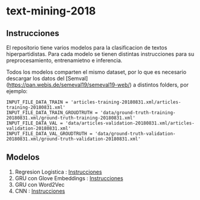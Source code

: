 # text-mining-2018

## Instrucciones

El repositorio tiene varios modelos para la clasificacion de textos hiperpartidistas. 
Para cada modelo se tienen distintas instrucciones para su preprocesamiento, entrenamietno e inferencia.

Todos los modelos comparten el mismo dataset, por lo que es necesario descargar los datos del [Semval]
(https://pan.webis.de/semeval19/semeval19-web/) a distintos folders, por ejemplo:
```
INPUT_FILE_DATA_TRAIN = 'articles-training-20180831.xml/articles-training-20180831.xml'
INPUT_FILE_DATA_TRAIN_GROUDTRUTH = 'data/ground-truth-training-20180831.xml/ground-truth-training-20180831.xml'
INPUT_FILE_DATA_VAL = 'data/articles-validation-20180831.xml/articles-validation-20180831.xml'
INPUT_FILE_DATA_VAL_GROUDTRUTH = 'data/ground-truth-validation-20180831.xml/ground-truth-validation-20180831.xml'
```
## Modelos
1. Regresion Logistica : [Instrucciones](LogReg.md)
2. GRU con Glove Embeddings : [Instrucciones](GruGlove2.md)
3. GRU con Word2Vec 
4. CNN : [Instrucciones](CNN.md)
